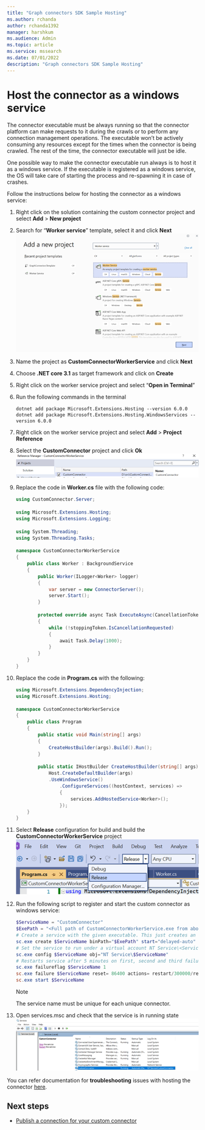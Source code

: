 ```yaml
---
title: "Graph connectors SDK Sample Hosting"
ms.author: rchanda
author: rchanda1392
manager: harshkum
ms.audience: Admin
ms.topic: article
ms.service: mssearch
ms.date: 07/01/2022
description: "Graph connectors SDK Sample Hosting"
---
```


# Host the connector as a windows service

The connector executable must be always running so that the connector platform can make requests to it during the crawls or to perform any connection management operations. The executable won’t be actively consuming any resources except for the times when the connector is being crawled. The rest of the time, the connector executable will just be idle.

One possible way to make the connector executable run always is to host it as a windows service. If the executable is registered as a windows service, the OS will take care of starting the process and re-spawning it in case of crashes.

Follow the instructions below for hosting the connector as a windows service:

1. Right click on the solution containing the custom connector project and select **Add** > **New project**

2. Search for “**Worker service**” template, select it and click **Next**
    ![Screenshot2](media/connectors-sdk/service2.png)

3. Name the project as **CustomConnectorWorkerService** and click **Next**

4. Choose **.NET core 3.1** as target framework and click on **Create**

5. Right click on the worker service project and select “**Open in Terminal**”

6. Run the following commands in the terminal

    ```dotnetcli
    dotnet add package Microsoft.Extensions.Hosting --version 6.0.0
    dotnet add package Microsoft.Extensions.Hosting.WindowsServices --version 6.0.0

    ```

7. Right click on the worker service project and select **Add** > **Project Reference**

8. Select the **CustomConnector** project and click **Ok**
    ![Screenshot7](media/connectors-sdk/service7.png)

9. Replace the code in **Worker.cs** file with the following code:

    ```csharp
    using CustomConnector.Server;
    
    using Microsoft.Extensions.Hosting;
    using Microsoft.Extensions.Logging;
    
    using System.Threading;
    using System.Threading.Tasks;
    
    namespace CustomConnectorWorkerService
    {
        public class Worker : BackgroundService
        {
            public Worker(ILogger<Worker> logger)
            {
                var server = new ConnectorServer();
                server.Start();
            }
    
            protected override async Task ExecuteAsync(CancellationToken stoppingToken)
            {
                while (!stoppingToken.IsCancellationRequested)
                {
                    await Task.Delay(1000);
                }
            }
        }
    }

    ```

10. Replace the code in **Program.cs** with the following:

    ```csharp
    using Microsoft.Extensions.DependencyInjection;
    using Microsoft.Extensions.Hosting;
    
    namespace CustomConnectorWorkerService
    {
        public class Program
        {
            public static void Main(string[] args)
            {
                CreateHostBuilder(args).Build().Run();
            }
    
            public static IHostBuilder CreateHostBuilder(string[] args) =>
                Host.CreateDefaultBuilder(args)
                .UseWindowsService()
                    .ConfigureServices((hostContext, services) =>
                    {
                        services.AddHostedService<Worker>();
                    });
        }
    }

    ```

11. Select **Release** configuration for build and build the **CustomConnectorWorkerService** project
    ![Screenshot8](media/connectors-sdk/service8.png)

12. Run the following script to register and start the custom connector as windows service:

    ```powershell
    $ServiceName = "CustomConnector"
    $ExePath = "<Full path of CustomConnectorWorkerService.exe from above build>"
    # Create a service with the given executable. This just creates an entry for this service.
    sc.exe create $ServiceName binPath="$ExePath" start="delayed-auto"
    # Set the service to run under a virtual account NT Service\<ServiceName>. Optionally skip this step to run the service under LOCAL SERVICE account
    sc.exe config $ServiceName obj="NT Service\$ServiceName"
    # Restarts service after 5 minutes on first, second and third failures and resets error after 1 day
    sc.exe failureflag $ServiceName 1
    sc.exe failure $ServiceName reset= 86400 actions= restart/300000/restart/300000/restart/300000
    sc.exe start $ServiceName

    ```

    >[!Note]
    >The service name must be unique for each unique connector.

13. Open services.msc and check that the service is in running state
    ![Screenshot9](media/connectors-sdk/service9.png)

You can refer documentation for **troubleshooting** issues with hosting the connector [here](/MicrosoftSearch/custom-connector-sdk-troubleshooting#troubleshooting-errors-while-hosting-the-connector-as-a-windows-service).

## Next steps

* [Publish a connection for your custom connector](/MicrosoftSearch/custom-connector-sdk-sample-publish)
